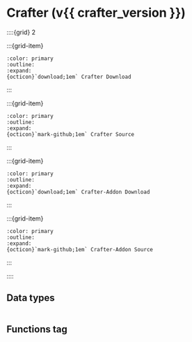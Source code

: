 # Crafter (v{{ crafter_version }})

::::{grid} 2

:::{grid-item}
```{button-link} https://api.smithed.dev/download?pack=smithed:crafter
:color: primary
:outline:
:expand:
{octicon}`download;1em` Crafter Download
```
:::

:::{grid-item}
```{button-link} https://github.com/Smithed-MC/Libraries/tree/main/smithed_libraries/packs/crafter/
:color: primary
:outline:
:expand:
{octicon}`mark-github;1em` Crafter Source
```
:::

:::{grid-item}
```{button-link} https://api.smithed.dev/download?pack=smithed:crafter-addon
:color: primary
:outline:
:expand:
{octicon}`download;1em` Crafter-Addon Download
```
:::

:::{grid-item}
```{button-link} https://github.com/Smithed-MC/Libraries/tree/main/smithed_libraries/packs/crafter-addon/
:color: primary
:outline:
:expand:
{octicon}`mark-github;1em` Crafter-Addon Source
```
:::

::::

## Data types

```{include} crafter/data_types.md
```

## Functions tag

```{include} crafter/functions_tag.md
```
```
